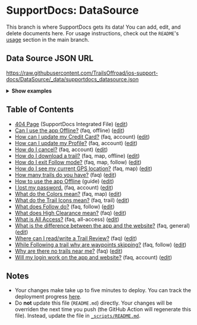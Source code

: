 # SupportDocs: DataSource
This branch is where SupportDocs gets its data! You can add, edit, and delete documents here. For usage instructions, check out the `README`'s [usage](https://github.com/aheze/SupportDocs#using-the-github-repo) section in the main branch.

## Data Source JSON URL
<a href="https://raw.githubusercontent.com/TrailsOffroad/ios-support-docs/DataSource/_data/supportdocs_datasource.json">https://raw.githubusercontent.com/TrailsOffroad/ios-support-docs/DataSource/_data/supportdocs_datasource.json</a>

<details>
<summary><strong>Show examples</strong></summary>

<hr>

### SwiftUI
```swift
struct SwiftUIExampleView_MinimalCode: View {
    let dataSource = URL(string: "https://raw.githubusercontent.com/TrailsOffroad/ios-support-docs/DataSource/_data/supportdocs_datasource.json")!
    @State var supportDocsPresented = false
    
    var body: some View {
        Button("Present SupportDocs from SwiftUI!") { supportDocsPresented = true }
        .sheet(isPresented: $supportDocsPresented, content: {
            SupportDocsView(dataSource: dataSource, isPresented: $supportDocsPresented)
        })
    }
}
```

### UIKit
```swift
class UIKitExampleController_MinimalCode: UIViewController {
    /**
    Connect this inside the storyboard.
    
    This is just for demo purposes, so it's not connected yet.
    */
    @IBAction func presentButtonPressed(_ sender: Any) {
        let dataSource = URL(string: "https://raw.githubusercontent.com/TrailsOffroad/ios-support-docs/DataSource/_data/supportdocs_datasource.json")!
    
        let supportDocsViewController = SupportDocsViewController(dataSource: dataSource)
        self.present(supportDocsViewController, animated: true, completion: nil)
    }
}
```

<hr>

</details>

## Table of Contents
- [404 Page](https://TrailsOffroad.github.io/ios-support-docs/404) (SupportDocs Integrated File) ([edit](https://github.com/TrailsOffroad/ios-support-docs/edit/DataSource/ios-support-docs/404.md))
- [Can I use the app Offline?](https://TrailsOffroad.github.io/ios-support-docs/Support-FAQ/Offline) (faq, offline) ([edit](https://github.com/TrailsOffroad/ios-support-docs/edit/DataSource/Support-FAQ/Offline.md))
- [How can I update my Credit Card?](https://TrailsOffroad.github.io/ios-support-docs/Support-FAQ/AddCreditCard) (faq, account) ([edit](https://github.com/TrailsOffroad/ios-support-docs/edit/DataSource/Support-FAQ/AddCreditCard.md))
- [How can I update my Profile?](https://TrailsOffroad.github.io/ios-support-docs/Support-FAQ/UpdateProfile) (faq, account) ([edit](https://github.com/TrailsOffroad/ios-support-docs/edit/DataSource/Support-FAQ/UpdateProfile.md))
- [How do I cancel?](https://TrailsOffroad.github.io/ios-support-docs/Support-FAQ/Cancel) (faq, account) ([edit](https://github.com/TrailsOffroad/ios-support-docs/edit/DataSource/Support-FAQ/Cancel.md))
- [How do I download a trail?](https://TrailsOffroad.github.io/ios-support-docs/Support-FAQ/DownloadTracks) (faq, map, offline) ([edit](https://github.com/TrailsOffroad/ios-support-docs/edit/DataSource/Support-FAQ/DownloadTracks.md))
- [How do I exit Follow mode?](https://TrailsOffroad.github.io/ios-support-docs/Support-FAQ/FollowExit) (faq, map, follow) ([edit](https://github.com/TrailsOffroad/ios-support-docs/edit/DataSource/Support-FAQ/FollowExit.md))
- [How do I see my current GPS location?](https://TrailsOffroad.github.io/ios-support-docs/Support-FAQ/MyLocation) (faq, map) ([edit](https://github.com/TrailsOffroad/ios-support-docs/edit/DataSource/Support-FAQ/MyLocation.md))
- [How many trails do you have?](https://TrailsOffroad.github.io/ios-support-docs/Support-FAQ/HowManyTrails) (faq) ([edit](https://github.com/TrailsOffroad/ios-support-docs/edit/DataSource/Support-FAQ/HowManyTrails.md))
- [How to use the app Offline](https://TrailsOffroad.github.io/ios-support-docs/Support-Guides/Offline-Overview) (guide) ([edit](https://github.com/TrailsOffroad/ios-support-docs/edit/DataSource/Support-Guides/Offline-Overview.md))
- [I lost my password.](https://TrailsOffroad.github.io/ios-support-docs/Support-FAQ/LostPassword) (faq, account) ([edit](https://github.com/TrailsOffroad/ios-support-docs/edit/DataSource/Support-FAQ/LostPassword.md))
- [What do the Colors mean?](https://TrailsOffroad.github.io/ios-support-docs/Support-FAQ/Colors) (faq, map) ([edit](https://github.com/TrailsOffroad/ios-support-docs/edit/DataSource/Support-FAQ/Colors.md))
- [What do the Trail Icons mean?](https://TrailsOffroad.github.io/ios-support-docs/Support-FAQ/TrailIcons) (faq, trail) ([edit](https://github.com/TrailsOffroad/ios-support-docs/edit/DataSource/Support-FAQ/TrailIcons.md))
- [What does Follow do?](https://TrailsOffroad.github.io/ios-support-docs/Support-FAQ/Follow-What) (faq, follow) ([edit](https://github.com/TrailsOffroad/ios-support-docs/edit/DataSource/Support-FAQ/Follow-What.md))
- [What does High Clearance mean?](https://TrailsOffroad.github.io/ios-support-docs/Support-FAQ/HighClearance) (faq) ([edit](https://github.com/TrailsOffroad/ios-support-docs/edit/DataSource/Support-FAQ/HighClearance.md))
- [What is All Access?](https://TrailsOffroad.github.io/ios-support-docs/Support-FAQ/AllAccess) (faq, all-access) ([edit](https://github.com/TrailsOffroad/ios-support-docs/edit/DataSource/Support-FAQ/AllAccess.md))
- [What is the difference between the app and the website?](https://TrailsOffroad.github.io/ios-support-docs/Support-FAQ/Difference) (faq, general) ([edit](https://github.com/TrailsOffroad/ios-support-docs/edit/DataSource/Support-FAQ/Difference.md))
- [Where can I read/write a Trail Review?](https://TrailsOffroad.github.io/ios-support-docs/Support-FAQ/TrailReview) (faq) ([edit](https://github.com/TrailsOffroad/ios-support-docs/edit/DataSource/Support-FAQ/TrailReview.md))
- [While Following a trail why are waypoints skipping?](https://TrailsOffroad.github.io/ios-support-docs/Support-FAQ/FollowWaypointsSkipping) (faq, follow) ([edit](https://github.com/TrailsOffroad/ios-support-docs/edit/DataSource/Support-FAQ/FollowWaypointsSkipping.md))
- [Why are there no trails near me?](https://TrailsOffroad.github.io/ios-support-docs/Support-FAQ/NoTrailsNearMe) (faq) ([edit](https://github.com/TrailsOffroad/ios-support-docs/edit/DataSource/Support-FAQ/NoTrailsNearMe.md))
- [Will my login work on the app and website?](https://TrailsOffroad.github.io/ios-support-docs/Support-FAQ/AccountWebsiteVSApp) (faq, account) ([edit](https://github.com/TrailsOffroad/ios-support-docs/edit/DataSource/Support-FAQ/AccountWebsiteVSApp.md))


## Notes
- Your changes make take up to five minutes to deploy. You can track the deployment progress [here](https://github.com/TrailsOffroad/ios-support-docs/deployments/activity_log?environment=github-pages).
- Do **not** update this file (`README.md`) directly. Your changes will be overriden the next time you push (the GitHub Action will regenerate this file). Instead, update the file in [`_scripts/README.md`](https://github.com/TrailsOffroad/ios-support-docs/edit/DataSource/_scripts/README.md). 